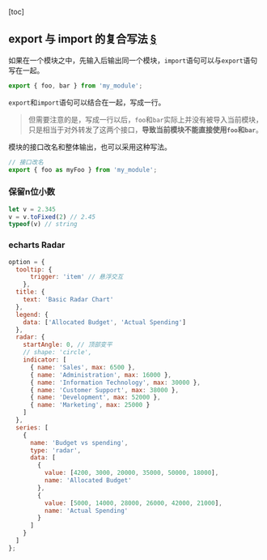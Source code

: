 [toc]

## export 与 import 的复合写法 [§](https://es6.ruanyifeng.com/#docs/module#export-与-import-的复合写法) 

如果在一个模块之中，先输入后输出同一个模块，`import`语句可以与`export`语句写在一起。

```javascript
export { foo, bar } from 'my_module';
```

`export`和`import`语句可以结合在一起，写成一行。

> 但需要注意的是，写成一行以后，`foo`和`bar`实际上并没有被导入当前模块，只是相当于对外转发了这两个接口，**导致当前模块不能直接使用`foo`和`bar`**。

模块的接口改名和整体输出，也可以采用这种写法。

```javascript
// 接口改名
export { foo as myFoo } from 'my_module';
```





### 保留n位小数

```js
let v = 2.345
v = v.toFixed(2) // 2.45
typeof(v) // string
```





### echarts Radar

```js
option = {
  tooltip: {
      trigger: 'item' // 悬浮交互
    },
  title: {
    text: 'Basic Radar Chart'
  },
  legend: {
    data: ['Allocated Budget', 'Actual Spending']
  },
  radar: {
    startAngle: 0, // 顶部变平
    // shape: 'circle',
    indicator: [
      { name: 'Sales', max: 6500 },
      { name: 'Administration', max: 16000 },
      { name: 'Information Technology', max: 30000 },
      { name: 'Customer Support', max: 38000 },
      { name: 'Development', max: 52000 },
      { name: 'Marketing', max: 25000 }
    ]
  },
  series: [
    {
      name: 'Budget vs spending',
      type: 'radar',
      data: [
        {
          value: [4200, 3000, 20000, 35000, 50000, 18000],
          name: 'Allocated Budget'
        },
        {
          value: [5000, 14000, 28000, 26000, 42000, 21000],
          name: 'Actual Spending'
        }
      ]
    }
  ]
};
```

